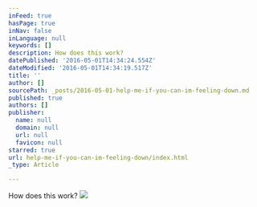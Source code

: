 ```yaml
---
inFeed: true
hasPage: true
inNav: false
inLanguage: null
keywords: []
description: How does this work?
datePublished: '2016-05-01T14:34:24.554Z'
dateModified: '2016-05-01T14:34:19.517Z'
title: ''
author: []
sourcePath: _posts/2016-05-01-help-me-if-you-can-im-feeling-down.md
published: true
authors: []
publisher:
  name: null
  domain: null
  url: null
  favicon: null
starred: true
url: help-me-if-you-can-im-feeling-down/index.html
_type: Article

---
```

How does this work?
![](https://the-grid-user-content.s3-us-west-2.amazonaws.com/01fc937c-f47e-4495-885f-c948876c09cb.jpg)
